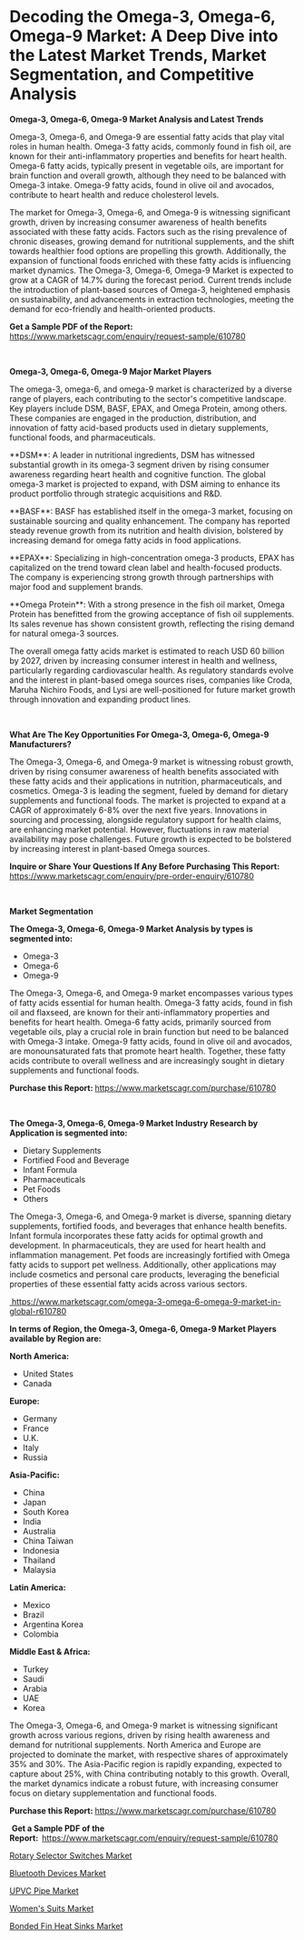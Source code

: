 <p><h1>Decoding the Omega-3, Omega-6, Omega-9 Market: A Deep Dive into the Latest Market Trends, Market Segmentation, and Competitive Analysis</h1></p><p><strong>Omega-3, Omega-6, Omega-9 Market Analysis and Latest Trends</strong></p>
<p><p>Omega-3, Omega-6, and Omega-9 are essential fatty acids that play vital roles in human health. Omega-3 fatty acids, commonly found in fish oil, are known for their anti-inflammatory properties and benefits for heart health. Omega-6 fatty acids, typically present in vegetable oils, are important for brain function and overall growth, although they need to be balanced with Omega-3 intake. Omega-9 fatty acids, found in olive oil and avocados, contribute to heart health and reduce cholesterol levels.</p><p>The market for Omega-3, Omega-6, and Omega-9 is witnessing significant growth, driven by increasing consumer awareness of health benefits associated with these fatty acids. Factors such as the rising prevalence of chronic diseases, growing demand for nutritional supplements, and the shift towards healthier food options are propelling this growth. Additionally, the expansion of functional foods enriched with these fatty acids is influencing market dynamics. The Omega-3, Omega-6, Omega-9 Market is expected to grow at a CAGR of 14.7% during the forecast period. Current trends include the introduction of plant-based sources of Omega-3, heightened emphasis on sustainability, and advancements in extraction technologies, meeting the demand for eco-friendly and health-oriented products.</p></p>
<p><strong>Get a Sample PDF of the Report:&nbsp;</strong> <a href="https://www.marketscagr.com/enquiry/request-sample/610780?utm_campaign=1177&utm_medium=2&utm_source=Github&utm_content=ia&utm_term=29092024&utm_id=omega-3-omega-6-omega-9">https://www.marketscagr.com/enquiry/request-sample/610780</a></p>
<p>&nbsp;</p>
<p><strong>Omega-3, Omega-6, Omega-9 Major Market Players</strong></p>
<p><p>The omega-3, omega-6, and omega-9 market is characterized by a diverse range of players, each contributing to the sector's competitive landscape. Key players include DSM, BASF, EPAX, and Omega Protein, among others. These companies are engaged in the production, distribution, and innovation of fatty acid-based products used in dietary supplements, functional foods, and pharmaceuticals.</p><p>**DSM**: A leader in nutritional ingredients, DSM has witnessed substantial growth in its omega-3 segment driven by rising consumer awareness regarding heart health and cognitive function. The global omega-3 market is projected to expand, with DSM aiming to enhance its product portfolio through strategic acquisitions and R&D.</p><p>**BASF**: BASF has established itself in the omega-3 market, focusing on sustainable sourcing and quality enhancement. The company has reported steady revenue growth from its nutrition and health division, bolstered by increasing demand for omega fatty acids in food applications.</p><p>**EPAX**: Specializing in high-concentration omega-3 products, EPAX has capitalized on the trend toward clean label and health-focused products. The company is experiencing strong growth through partnerships with major food and supplement brands.</p><p>**Omega Protein**: With a strong presence in the fish oil market, Omega Protein has benefitted from the growing acceptance of fish oil supplements. Its sales revenue has shown consistent growth, reflecting the rising demand for natural omega-3 sources.</p><p>The overall omega fatty acids market is estimated to reach USD 60 billion by 2027, driven by increasing consumer interest in health and wellness, particularly regarding cardiovascular health. As regulatory standards evolve and the interest in plant-based omega sources rises, companies like Croda, Maruha Nichiro Foods, and Lysi are well-positioned for future market growth through innovation and expanding product lines.</p></p>
<p>&nbsp;</p>
<p><strong>What Are The Key Opportunities For Omega-3, Omega-6, Omega-9 Manufacturers?</strong></p>
<p><p>The Omega-3, Omega-6, and Omega-9 market is witnessing robust growth, driven by rising consumer awareness of health benefits associated with these fatty acids and their applications in nutrition, pharmaceuticals, and cosmetics. Omega-3 is leading the segment, fueled by demand for dietary supplements and functional foods. The market is projected to expand at a CAGR of approximately 6-8% over the next five years. Innovations in sourcing and processing, alongside regulatory support for health claims, are enhancing market potential. However, fluctuations in raw material availability may pose challenges. Future growth is expected to be bolstered by increasing interest in plant-based Omega sources.</p></p>
<p><strong>Inquire or Share Your Questions If Any Before Purchasing This Report:</strong> <a href="https://www.marketscagr.com/enquiry/pre-order-enquiry/610780?utm_campaign=1177&utm_medium=2&utm_source=Github&utm_content=ia&utm_term=29092024&utm_id=omega-3-omega-6-omega-9">https://www.marketscagr.com/enquiry/pre-order-enquiry/610780</a></p>
<p>&nbsp;</p>
<p><strong>Market Segmentation</strong></p>
<p><strong>The Omega-3, Omega-6, Omega-9 Market Analysis by types is segmented into:</strong></p>
<p><ul><li>Omega-3</li><li>Omega-6</li><li>Omega-9</li></ul></p>
<p><p>The Omega-3, Omega-6, and Omega-9 market encompasses various types of fatty acids essential for human health. Omega-3 fatty acids, found in fish oil and flaxseed, are known for their anti-inflammatory properties and benefits for heart health. Omega-6 fatty acids, primarily sourced from vegetable oils, play a crucial role in brain function but need to be balanced with Omega-3 intake. Omega-9 fatty acids, found in olive oil and avocados, are monounsaturated fats that promote heart health. Together, these fatty acids contribute to overall wellness and are increasingly sought in dietary supplements and functional foods.</p></p>
<p><strong>Purchase this Report:&nbsp;</strong><a href="https://www.marketscagr.com/purchase/610780?utm_campaign=1177&utm_medium=2&utm_source=Github&utm_content=ia&utm_term=29092024&utm_id=omega-3-omega-6-omega-9">https://www.marketscagr.com/purchase/610780</a></p>
<p>&nbsp;</p>
<p><strong>The Omega-3, Omega-6, Omega-9 Market Industry Research by Application is segmented into:</strong></p>
<p><ul><li>Dietary Supplements</li><li>Fortified Food and Beverage</li><li>Infant Formula</li><li>Pharmaceuticals</li><li>Pet Foods</li><li>Others</li></ul></p>
<p><p>The Omega-3, Omega-6, and Omega-9 market is diverse, spanning dietary supplements, fortified foods, and beverages that enhance health benefits. Infant formula incorporates these fatty acids for optimal growth and development. In pharmaceuticals, they are used for heart health and inflammation management. Pet foods are increasingly fortified with Omega fatty acids to support pet wellness. Additionally, other applications may include cosmetics and personal care products, leveraging the beneficial properties of these essential fatty acids across various sectors.</p></p>
<p><a href="https://www.marketscagr.com/omega-3-omega-6-omega-9-market-in-global-r610780?utm_campaign=1177&utm_medium=2&utm_source=Github&utm_content=ia&utm_term=29092024&utm_id=omega-3-omega-6-omega-9">&nbsp;https://www.marketscagr.com/omega-3-omega-6-omega-9-market-in-global-r610780</a></p>
<p><strong>In terms of Region, the Omega-3, Omega-6, Omega-9 Market Players available by Region are:</strong></p>
<p>
    <p> <strong> North America: </strong>
        <ul>
            <li>United States</li>
            <li>Canada</li>
        </ul>
        </p> 
    <p> <strong> Europe: </strong>
        <ul>
            <li>Germany</li>
            <li>France</li>
            <li>U.K.</li>
            <li>Italy</li>
            <li>Russia</li>
        </ul>
        </p> 
    <p> <strong> Asia-Pacific: </strong>
        <ul>
            <li>China</li>
            <li>Japan</li>
            <li>South Korea</li>
            <li>India</li>
            <li>Australia</li>
            <li>China Taiwan</li>
            <li>Indonesia</li>
            <li>Thailand</li>
            <li>Malaysia</li>
        </ul>
        </p> 
    <p> <strong> Latin America: </strong>
        <ul>
            <li>Mexico</li>
            <li>Brazil</li>
            <li>Argentina Korea</li>
            <li>Colombia</li>
        </ul>
        </p> 
    <p> <strong> Middle East & Africa: </strong>
        <ul>
            <li>Turkey</li>
            <li>Saudi</li>
            <li>Arabia</li>
            <li>UAE</li>
            <li>Korea</li>
        </ul>
    </p>
    </p>
<p><p>The Omega-3, Omega-6, and Omega-9 market is witnessing significant growth across various regions, driven by rising health awareness and demand for nutritional supplements. North America and Europe are projected to dominate the market, with respective shares of approximately 35% and 30%. The Asia-Pacific region is rapidly expanding, expected to capture about 25%, with China contributing notably to this growth. Overall, the market dynamics indicate a robust future, with increasing consumer focus on dietary supplementation and functional foods.</p></p>
<p><strong>Purchase this Report: </strong><a href="https://www.marketscagr.com/purchase/610780?utm_campaign=1177&utm_medium=2&utm_source=Github&utm_content=ia&utm_term=29092024&utm_id=omega-3-omega-6-omega-9">https://www.marketscagr.com/purchase/610780</a></p>
<p>&nbsp;<strong>Get a Sample PDF of the Report:&nbsp;&nbsp;</strong><a href="https://www.marketscagr.com/enquiry/request-sample/610780?utm_campaign=1177&utm_medium=2&utm_source=Github&utm_content=ia&utm_term=29092024&utm_id=omega-3-omega-6-omega-9">https://www.marketscagr.com/enquiry/request-sample/610780</a></p>
<p><strong></strong></p>
<p><p><a href="https://issuu.com/reportprime-2/docs/rotary-selector-switches-market-siz_3d3cdc62b45cf0?utm_campaign=1177&utm_medium=2&utm_source=Github&utm_content=ia&utm_term=29092024&utm_id=omega-3-omega-6-omega-9">Rotary Selector Switches Market</a></p><p><a href="https://www.linkedin.com/pulse/how-regions-adapting-bluetooth-devices-market-global-trends-qe6jf?utm_campaign=1177&utm_medium=2&utm_source=Github&utm_content=ia&utm_term=29092024&utm_id=omega-3-omega-6-omega-9">Bluetooth Devices Market</a></p><p><a href="https://www.linkedin.com/pulse/deep-dive-upvc-pipe-market-itstrends-segmentation-competitive-wbboc?utm_campaign=1177&utm_medium=2&utm_source=Github&utm_content=ia&utm_term=29092024&utm_id=omega-3-omega-6-omega-9">UPVC Pipe Market</a></p><p><a href="https://www.linkedin.com/pulse/womens-suits-market-research-report-forecast-growth-prospects-yg59f?utm_campaign=1177&utm_medium=2&utm_source=Github&utm_content=ia&utm_term=29092024&utm_id=omega-3-omega-6-omega-9">Women's Suits Market</a></p><p><a href="https://issuu.com/reportprime-2/docs/bonded-fin-heat-sinks-market-size-2_a4c7b510157c86?utm_campaign=1177&utm_medium=2&utm_source=Github&utm_content=ia&utm_term=29092024&utm_id=omega-3-omega-6-omega-9">Bonded Fin Heat Sinks Market</a></p></p>